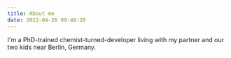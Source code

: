 ```yaml
---
title: About me
date: 2022-04-26 09:48:20
---
```

I'm a PhD-trained chemist-turned-developer living with my partner and our two kids near Berlin, Germany.